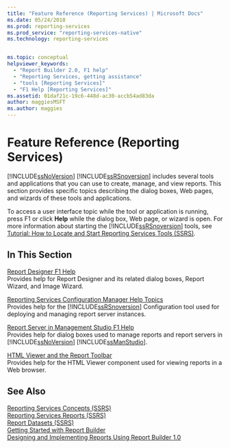 ```yaml
---
title: "Feature Reference (Reporting Services) | Microsoft Docs"
ms.date: 05/24/2018
ms.prod: reporting-services
ms.prod_service: "reporting-services-native"
ms.technology: reporting-services


ms.topic: conceptual
helpviewer_keywords: 
  - "Report Builder 2.0, F1 help"
  - "Reporting Services, getting assistance"
  - "tools [Reporting Services]"
  - "F1 Help [Reporting Services]"
ms.assetid: 01daf21c-19c6-448d-ac30-accb54ad83da
author: maggiesMSFT
ms.author: maggies
---
```

# Feature Reference (Reporting Services)
  [!INCLUDE[ssNoVersion](../includes/ssnoversion-md.md)] [!INCLUDE[ssRSnoversion](../includes/ssrsnoversion-md.md)] includes several tools and applications that you can use to create, manage, and view reports. This section provides specific topics describing the dialog boxes, Web pages, and wizards of these tools and applications.  
  
 To access a user interface topic while the tool or application is running, press F1 or click **Help** while the dialog box, Web page, or wizard is open. For more information about starting the [!INCLUDE[ssRSnoversion](../includes/ssrsnoversion-md.md)] tools, see [Tutorial: How to Locate and Start Reporting Services Tools &#40;SSRS&#41;](../reporting-services/tools/tutorial-how-to-locate-and-start-reporting-services-tools-ssrs.md).  
  
## In This Section  
 [Report Designer F1 Help](../reporting-services/tools/report-designer-f1-help.md)  
 Provides help for Report Designer and its related dialog boxes, Report Wizard, and Image Wizard.  
  
 [Reporting Services Configuration Manager Help Topics](https://msdn.microsoft.com/library/7b6fb18e-ec39-4661-88e3-977ed64e2c82)  
 Provides help for the [!INCLUDE[ssRSnoversion](../includes/ssrsnoversion-md.md)] Configuration tool used for deploying and managing report server instances.  
  
 [Report Server in Management Studio F1 Help](../reporting-services/tools/report-server-in-management-studio-f1-help.md)  
 Provides help for dialog boxes used to manage reports and report servers in [!INCLUDE[ssNoVersion](../includes/ssnoversion-md.md)] [!INCLUDE[ssManStudio](../includes/ssmanstudio-md.md)].  
  
 [HTML Viewer and the Report Toolbar](../reporting-services/html-viewer-and-the-report-toolbar.md)  
 Provides help for the HTML Viewer component used for viewing reports in a Web browser.  
  
## See Also  
 [Reporting Services Concepts &#40;SSRS&#41;](../reporting-services/reporting-services-concepts-ssrs.md)   
 [Reporting Services Reports &#40;SSRS&#41;](../reporting-services/reports/reporting-services-reports-ssrs.md)   
 [Report Datasets &#40;SSRS&#41;](../reporting-services/report-data/report-datasets-ssrs.md)   
 [Getting Started with Report Builder](https://www.microsoft.com/download/en/details.aspx?id=29072)   
 [Designing and Implementing Reports Using Report Builder 1.0](https://go.microsoft.com/fwlink/?LinkId=142601)  
  
  

